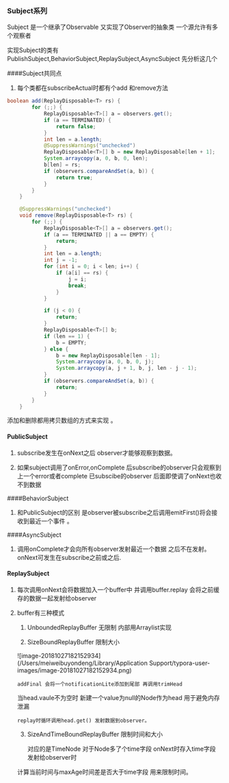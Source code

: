  ### Subject系列

Subject 是一个继承了Observable 又实现了Observer的抽象类  一个源允许有多个观察者 

实现Subject的类有PublishSubject,BehaviorSubject,ReplaySubject,AsyncSubject 先分析这几个



####Subject共同点

1. 每个类都在subscribeActual时都有个add 和remove方法

```java
boolean add(ReplayDisposable<T> rs) {
        for (;;) {
            ReplayDisposable<T>[] a = observers.get();
            if (a == TERMINATED) {
                return false;
            }
            int len = a.length;
            @SuppressWarnings("unchecked")
            ReplayDisposable<T>[] b = new ReplayDisposable[len + 1];
            System.arraycopy(a, 0, b, 0, len);
            b[len] = rs;
            if (observers.compareAndSet(a, b)) {
                return true;
            }
        }
    }

    @SuppressWarnings("unchecked")
    void remove(ReplayDisposable<T> rs) {
        for (;;) {
            ReplayDisposable<T>[] a = observers.get();
            if (a == TERMINATED || a == EMPTY) {
                return;
            }
            int len = a.length;
            int j = -1;
            for (int i = 0; i < len; i++) {
                if (a[i] == rs) {
                    j = i;
                    break;
                }
            }

            if (j < 0) {
                return;
            }
            ReplayDisposable<T>[] b;
            if (len == 1) {
                b = EMPTY;
            } else {
                b = new ReplayDisposable[len - 1];
                System.arraycopy(a, 0, b, 0, j);
                System.arraycopy(a, j + 1, b, j, len - j - 1);
            }
            if (observers.compareAndSet(a, b)) {
                return;
            }
        }
    }
```

添加和删除都用拷贝数组的方式来实现 。 



#### PublicSubject

1. subscribe发生在onNext之后 observer才能够观察到数据。

2. 如果subject调用了onError,onComplete 后subscribe的observer只会观察到上一个error或者complete 已subscibe的observer 后面即使调了onNext也收不到数据

####BehaviorSubject

1. 和PublicSubject的区别 是observer被subscribe之后调用emitFirst()将会接收到最近一个事件 。

####AsyncSubject

1. 调用onComplete才会向所有observer发射最近一个数据  之后不在发射。onNext可发生在subscribe之前或之后.

#### ReplaySubject

1. 每次调用onNext会将数据加入一个buffer中  并调用buffer.replay 会将之前缓存的数据一起发射给observer

2. buffer有三种模式

   1.  UnboundedReplayBuffer 无限制 内部用Arraylist实现

   2.  SizeBoundReplayBuffer 限制大小

      ![image-20181027182152934](/Users/meiweibuyondeng/Library/Application Support/typora-user-images/image-20181027182152934.png)

       addFinal 会将一个notificationLite添加到尾部 再调用trimHead

      当head.vaule不为空时 新建一个value为null的Node作为head 用于避免内存泄漏

       replay时循环调用head.get() 发射数据到observer。

   3.  SizeAndTimeBoundReplayBuffer 限制时间和大小

       对应的是TimeNode 对于Node多了个time字段 onNext时存入time字段 发射给observer时

      计算当前时间与maxAge时间差是否大于time字段 用来限制时间。
